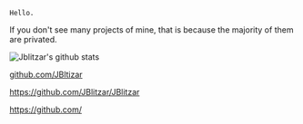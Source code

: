 [//]: # (Why hello there)
`Hello.`


If you don't see many projects of mine, that is because the majority of them are privated.


![Jblitzar's github stats](https://github-readme-stats.vercel.app/api?username=jblitzar&show_icons=true&theme=transparent&include_all_commits=true)


[github.com/JBltizar
](https://github.com/Jblitzar)

https://github.com/JBlitzar/JBlitzar

https://github.com/
